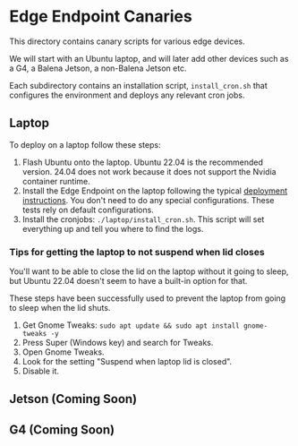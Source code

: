 # Edge Endpoint Canaries

This directory contains canary scripts for various edge devices. 

We will start with an Ubuntu laptop, and will later add other devices such as a G4, a Balena Jetson, a non-Balena Jetson etc.

Each subdirectory contains an installation script, `install_cron.sh` that configures the environment and deploys any relevant cron jobs.

## Laptop

To deploy on a laptop follow these steps:
1. Flash Ubuntu onto the laptop. Ubuntu 22.04 is the recommended version. 24.04 does not work because it does not support the Nvidia container runtime.
1. Install the Edge Endpoint on the laptop following the typical [deployment instructions](deploy/README.md). You don't need to do any special configurations. These tests rely on default configurations.
1. Install the cronjobs: `./laptop/install_cron.sh`. This script will set everything up and tell you where to find the logs. 

### Tips for getting the laptop to not suspend when lid closes
You'll want to be able to close the lid on the laptop without it going to sleep, but Ubuntu 22.04 doesn't seem to have a built-in option for that. 

These steps have been successfully used to prevent the laptop from going to sleep when the lid shuts.
1. Get Gnome Tweaks: `sudo apt update && sudo apt install gnome-tweaks -y`
1. Press Super (Windows key) and search for Tweaks.
1. Open Gnome Tweaks.
1. Look for the setting "Suspend when laptop lid is closed".
1. Disable it.

## Jetson (Coming Soon)

## G4 (Coming Soon)